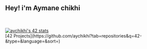 <h2 align="left">Hey! i'm Aymane chikhi</h2>

<br/>
<br/>
<a align="center"  href="https://github.com/anas-aychikhi"><img lign="center" src="https://badge.mediaplus.ma/starryblue/aychikhi" alt="aychikhi's 42 stats" /></a>
</div>
<br/>
<!--<div align="center"><img align="center" src="https://github-readme-stats.vercel.app/api/top-langs/?username=aychikhi&layout=compact&theme=radical" alt="aychikhi's most used langs"/></div>
<div align="center">
</div> 
-->
[42 Projects](https://github.com/aychikhi?tab=repositories&q=42-&type=&language=&sort=)
